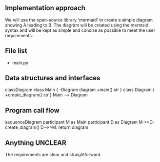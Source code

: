 ## Implementation approach

We will use the open-source library 'mermaid' to create a simple diagram showing A leading to B. The diagram will be created using the mermaid syntax and will be kept as simple and concise as possible to meet the user requirements.

## File list

- main.py

## Data structures and interfaces


classDiagram
    class Main {
        -Diagram diagram
        +main() str
    }
    class Diagram {
        +create_diagram() str
    }
    Main --> Diagram


## Program call flow


sequenceDiagram
    participant M as Main
    participant D as Diagram
    M->>D: create_diagram()
    D-->>M: return diagram


## Anything UNCLEAR

The requirements are clear and straightforward.

